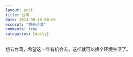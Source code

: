 ```yaml
---
layout: post
title: 台湾
date: 2014-09-18 00:06
excerpt: "想去台湾"
comments: true
categories: [daily]
---
```

想去台湾，希望这一年有机会去，这样就可以换个环境生活了。
